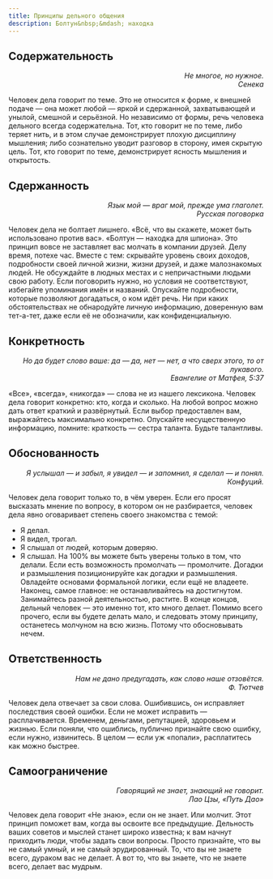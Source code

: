 ```yaml
---
title: Принципы дельного общения
description: Болтун&nbsp;&mdash; находка
---
```


## Содержательность

<p align="right">
<em>Не многое, но нужное.<br />
Сенека</em>
</p>

Человек дела говорит по теме. Это не относится к форме, к внешней подаче — она может любой — яркой и сдержанной, захватывающей и унылой, смешной и серьёзной. Но независимо от формы, речь человека дельного всегда содержательна.
Тот, кто говорит не по теме, либо теряет нить, и в этом случае демонстрирует плохую дисциплину мышления; либо сознательно уводит разговор в сторону, имея скрытую цель. Тот, кто говорит по теме, демонстрирует ясность мышления и открытость.

## Сдержанность

<p align="right">
<em>Язык мой — враг мой, прежде ума глаголет.<br />
Русская поговорка</em>
 </p>

Человек дела не болтает лишнего. «Всё, что вы скажете, может быть использовано против вас». «Болтун — находка для шпиона».
Это принцип вовсе не заставляет вас молчать в компании друзей. Делу время, потехе час. Вместе с тем: скрывайте уровень своих доходов, подробности своей личной жизни, жизни друзей, и даже малознакомых людей. Не обсуждайте в людных местах и с непричастными людьми свою работу. Если поговорить нужно, но условия не соответствуют, избегайте упоминания имён и названий. Опускайте подробности, которые позволяют догадаться, о ком идёт речь. Ни при каких обстоятельствах не обнародуйте личную информацию, доверенную вам тет-а-тет, даже если её не обозначили, как конфиденциальную.

## Конкретность

<p align="right">
<em>Но да будет слово ваше: да — да, нет — нет,
а что сверх этого, то от лукавого.<br />
Евангелие от Матфея, 5:37</em>
</p>

«Все», «всегда», «никогда» — слова не из нашего лексикона. Человек дела говорит конкретно: кто, когда и сколько.
На любой вопрос можно дать ответ краткий и развёрнутый. Если выбор предоставлен вам, выражайтесь максимально конкретно. Опускайте несущественную информацию, помните: краткость — сестра таланта. Будьте талантливы.

## Обоснованность

<p align="right">
<em>Я услышал — и забыл, я увидел — и запомнил, я сделал — и понял.<br />
Конфуций.</em>
</p>

Человек дела говорит только то, в чём уверен. Если его просят высказать мнение по вопросу, в котором он не разбирается, человек дела явно оговаривает степень своего знакомства с темой:
* Я делал.
* Я видел, трогал.
* Я слышал от людей, которым доверяю.
* Я слышал.
На 100% вы можете быть уверены только в том, что делали. Если есть возможность промолчать — промолчите. Догадки и размышления позиционируйте как догадки и размышления. Овладейте основами формальной логики, если ещё не владеете.
Наконец, самое главное: не останавливайтесь на достигнутом. Занимайтесь разной деятельностью, растите. В конце концов, дельный человек — это именно тот, кто много делает.
Помимо всего прочего, если вы будете делать мало, и следовать этому принципу, останетесь молчуном на всю жизнь. Потому что обосновывать нечем.

## Ответственность

<p align="right">
<em>Нам не дано предугадать, как слово наше отзовётся.<br />
Ф. Тютчев</em>
</p>

Человек дела отвечает за свои слова. Ошибившись, он исправляет последствия своей ошибки. Если не может исправить — расплачивается. Временем, деньгами, репутацией, здоровьем и жизнью.
Если поняли, что ошиблись, публично признайте свою ошибку, если нужно, извинитесь. В целом — если уж «попали», расплатитесь как можно быстрее.

## Самоограничение

<p align="right">
<em>Говорящий не знает, знающий не говорит.<br />
Лао Цзы, «Путь Дао»</em>
</p>

Человек дела говорит «Не знаю», если он не знает. Или молчит.
Этот принцип поможет вам, когда вы освоите все предыдущие. Дельность ваших советов и мыслей станет широко известна; к вам начнут приходить люди, чтобы задать свои вопросы. Просто признайте, что вы не самый умный, и не самый эрудированный.
То, что вы не знаете всего, дураком вас не делает. А вот то, что вы знаете, что не знаете всего, делает вас мудрым.
 
